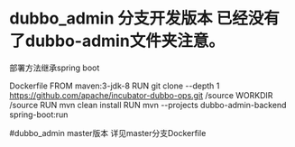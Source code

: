 # dubbo_admin  分支开发版本 已经没有了dubbo-admin文件夹注意。
部署方法继承spring boot

Dockerfile
FROM maven:3-jdk-8
RUN git clone --depth 1 https://github.com/apache/incubator-dubbo-ops.git /source
WORKDIR /source
RUN mvn clean install
RUN mvn --projects dubbo-admin-backend spring-boot:run

#dubbo_admin master版本
详见master分支Dockerfile


